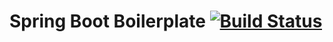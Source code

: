 # Spring Boot Boilerplate [![Build Status](https://travis-ci.org/Jaeyeonling/spring-boot-boilerplate.svg?branch=master)](https://travis-ci.org/Jaeyeonling/spring-boot-boilerplate)


